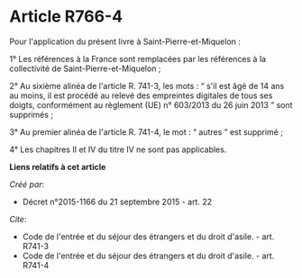 # Article R766-4

Pour l'application du présent livre à Saint-Pierre-et-Miquelon : 

1° Les références à la France sont remplacées par les références à la collectivité de Saint-Pierre-et-Miquelon ; 

2° Au sixième alinéa de l'article R. 741-3, les mots : “ s'il est âgé de 14 ans au moins, il est procédé au relevé des
empreintes digitales de tous ses doigts, conformément au règlement (UE) n° 603/2013 du 26 juin 2013 ” sont supprimés ; 

3° Au premier alinéa de l'article R. 741-4, le mot : “ autres ” est supprimé ; 

4° Les chapitres II et IV du titre IV ne sont pas applicables.

**Liens relatifs à cet article**

_Créé par_:

  - Décret n°2015-1166 du 21 septembre 2015 - art. 22

_Cite_:

  - Code de l'entrée et du séjour des étrangers et du droit d'asile. - art. R741-3
  - Code de l'entrée et du séjour des étrangers et du droit d'asile. - art. R741-4
